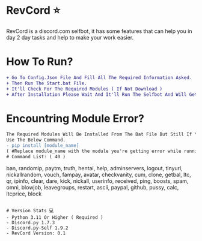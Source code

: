 # RevCord ⭐
RevCord is a discord.com selfbot, it has some features that can help you in day 2 day tasks and help to make your work easier.

# How To Run?
```diff
+ Go To Config.Json File And Fill All The Required Information Asked.
+ Then Run The Start.bat File.
+ It'll Check For The Required Modules ( If Not Download )
+ After Installation Please Wait And It'll Run The Selfbot And Will Get Connected w/ Your Discord Account.
```
# Encountring Module Error?
```diff
The Required Modules Will Be Installed From The Bat File But Still If You're Encountring Any Error With With The Modules.
Use The Below Command.
- pip install [module_name]
( #Replace module_name with the module you're getting error while running the code )
# Command List: ( 40 )
```
ban, randomip, paytm, truth, hentai, help, adminservers, logout, tinyurl, nickallrandom, vouch, fampay, avatar, checkvanity, cum, clone, getbal, ltc, qr, ipinfo, clear, dare, kick, nickall, userinfo, received, ping, boosts, spam, omni, blowjob, leavegroups, restart, ascii, paypal, github, pussy, calc, ltcprice, block
```

# Version Stats 💻
- Python 3.11 Or Higher ( Required )
- Discord.py 1.7.3
- Discord.py-Self 1.9.2
- RevCord Version: 0.1


